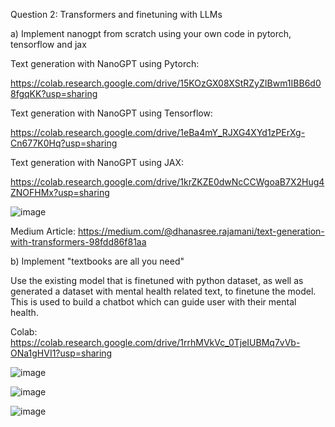 Question 2: Transformers and finetuning with LLMs

a) Implement nanogpt from scratch using your own code in pytorch, tensorflow and jax

Text generation with NanoGPT using Pytorch: 

https://colab.research.google.com/drive/15KOzGX08XStRZyZIBwm1IBB6d08fgqKK?usp=sharing

Text generation with NanoGPT using Tensorflow: 

https://colab.research.google.com/drive/1eBa4mY_RJXG4XYd1zPErXg-Cn677K0Hq?usp=sharing

Text generation with NanoGPT using JAX: 

https://colab.research.google.com/drive/1krZKZE0dwNcCCWgoaB7X2Hug4ZNOFHMx?usp=sharing

![image](https://github.com/Dhanasree-Rajamani/SpecialTopics_DeepLearning/assets/111466424/0fb07463-4c58-4e57-938f-b4ef354fc374)

Medium Article: https://medium.com/@dhanasree.rajamani/text-generation-with-transformers-98fdd86f81aa

b) Implement "textbooks are all you need"

Use the existing model that is finetuned with python dataset, as well as generated a dataset with mental health related text, to finetune the model. This is used to build a chatbot which can guide user with their mental health. 

Colab: https://colab.research.google.com/drive/1rrhMVkVc_0TjeIUBMq7vVb-ONa1gHVI1?usp=sharing

![image](https://github.com/Dhanasree-Rajamani/SpecialTopics_DeepLearning/assets/111466424/03535d55-2d6d-4235-ad24-25cbe54b8f80)

![image](https://github.com/Dhanasree-Rajamani/SpecialTopics_DeepLearning/assets/111466424/dc02f5ba-521d-4996-ae7e-acf31c3ef651)

![image](https://github.com/Dhanasree-Rajamani/SpecialTopics_DeepLearning/assets/111466424/20c943b8-3b97-44a8-b866-24439f327716)

